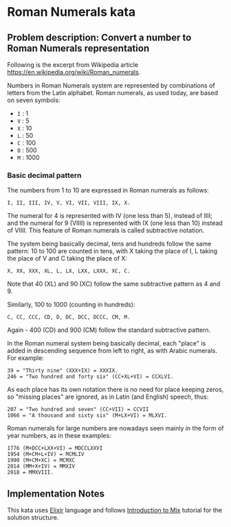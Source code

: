 # Roman Numerals kata

## Problem description: Convert a number to Roman Numerals representation

Following is the excerpt from Wikipedia article
<https://en.wikipedia.org/wiki/Roman_numerals>.

Numbers in Roman Numerals system are represented by combinations
of letters from the Latin alphabet. Roman numerals, as used today,
are based on seven symbols:

- `I` : 1
- `V` : 5
- `X` : 10
- `L` : 50
- `C` : 100
- `D` : 500
- `M` : 1000

### Basic decimal pattern

The numbers from 1 to 10 are
expressed in Roman numerals as follows:

    I, II, III, IV, V, VI, VII, VIII, IX, X.

The numeral for 4 is represented with IV (one less than 5), instead of IIII;
and the numeral for 9 (VIIII) is represented with IX (one less than 10)
instead of VIIII.
This feature of Roman numerals is called subtractive notation.


The system being basically decimal, tens and hundreds follow the same pattern:
10 to 100 are counted in tens, with X taking the place of I, L taking the place
of V and C taking the place of X:

    X, XX, XXX, XL, L, LX, LXX, LXXX, XC, C.

Note that 40 (XL) and 90 (XC) follow the same subtractive pattern as 4 and 9.

Similarly, 100 to 1000 (counting in hundreds):

    C, CC, CCC, CD, D, DC, DCC, DCCC, CM, M.

Again - 400 (CD) and 900 (CM) follow the standard subtractive pattern.

In the Roman numeral system being basically decimal, each "place" is added in
descending sequence from left to right, as with Arabic numerals. For example:

    39 = "Thirty nine" (XXX+IX) = XXXIX.
    246 = "Two hundred and forty six" (CC+XL+VI) = CCXLVI.

As each place has its own notation there is no need for place keeping zeros, so
"missing places" are ignored, as in Latin (and English) speech, thus:

    207 = "Two hundred and seven" (CC+VII) = CCVII
    1066 = "A thousand and sixty six" (M+LX+VI) = MLXVI.

Roman numerals for large numbers are nowadays seen mainly in the form of year
numbers, as in these examples:

    1776 (M+DCC+LXX+VI) = MDCCLXXVI
    1954 (M+CM+L+IV) = MCMLIV
    1990 (M+CM+XC) = MCMXC
    2014 (MM+X+IV) = MMXIV
    2018 = MMXVIII.

## Implementation Notes

This kata uses [Elixir](https://elixir-lang.org/) language and follows
[Introduction to Mix](https://elixir-lang.org/getting-started/mix-otp/introduction-to-mix.html)
tutorial for the solution structure.
